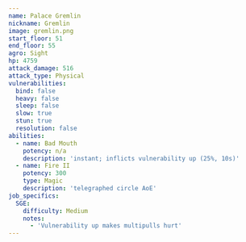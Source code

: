 ```yaml
---
name: Palace Gremlin
nickname: Gremlin
image: gremlin.png
start_floor: 51
end_floor: 55
agro: Sight
hp: 4759
attack_damage: 516
attack_type: Physical
vulnerabilities:
  bind: false
  heavy: false
  sleep: false
  slow: true
  stun: true
  resolution: false
abilities:
  - name: Bad Mouth
    potency: n/a
    description: 'instant; inflicts vulnerability up (25%, 10s)'
  - name: Fire II
    potency: 300
    type: Magic
    description: 'telegraphed circle AoE'
job_specifics:
  SGE:
    difficulty: Medium
    notes:
      - 'Vulnerability up makes multipulls hurt'
---
```

